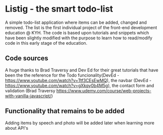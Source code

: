 # Listig - the smart todo-list

A simple todo-list application where items can be added, changed and removed.
The list is the first individual project of the front-end development education @ KYH.
The code is based upon tutorials and snippets which have been slightly modified with the purpose to learn how to read/modify code in this early stage of the education.

## Code sources

A huge thanks to Brad Traversy and Dev Ed for their great tutorials that have been the the reference for the Todo funcionality(DevEd - https://www.youtube.com/watch?v=Ttf3CEsEwMQ), the navbar (DevEd - https://www.youtube.com/watch?v=gXkqy0b4M5g), the contact form and validation (Brad Traversy https://www.udemy.com/course/web-projects-with-vanilla-javascript/) 

## Functionality that remains to be added

Adding items by speech and photo will be added later when learning more about API's
